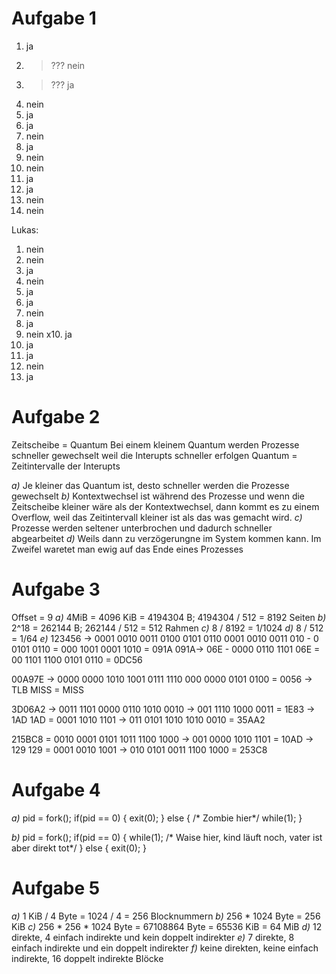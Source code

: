 # Aufgabe 1
1. ja
2. > ??? nein 
3. > ??? ja
4. nein
5. ja
6. ja
7. nein
8. ja
9. nein
10. nein
11. ja
12. ja
13. nein
14. nein

Lukas:
1. nein 
2. nein
3. ja
4. nein
5. ja
6. ja
7. nein
8. ja
9. nein
x10. ja
11. ja
12. ja
13. nein
14. ja

# Aufgabe 2 
Zeitscheibe = Quantum
Bei einem kleinem Quantum werden Prozesse schneller gewechselt weil die Interupts schneller erfolgen
Quantum = Zeitintervalle der Interupts

*a)* Je kleiner das Quantum ist, desto schneller werden die Prozesse gewechselt
*b)* Kontextwechsel ist während des Prozesse und wenn die Zeitscheibe kleiner wäre als der Kontextwechsel, dann kommt es zu einem Overflow, weil das Zeitintervall kleiner ist als das was gemacht wird.
*c)* Prozesse werden seltener unterbrochen und dadurch schneller abgearbeitet
*d)* Weils dann zu verzögerungne im System kommen kann. Im Zweifel waretet man ewig auf das Ende eines Prozesses

# Aufgabe 3
Offset = 9
*a)* 4MiB = 4096 KiB = 4194304 B;  4194304 / 512 = 8192 Seiten
*b)* 2^18 = 262144 B; 262144 / 512 = 512 Rahmen
*c)* 8 / 8192 = 1/1024
*d)* 8 / 512 = 1/64
*e)*
123456 -> 0001 0010 0011 0100 0101 0110 
0001 0010 0011 010 - 0 0101 0110 = 000 1001 0001 1010 = 091A
091A-> 06E - 0000 0110 1101
06E = 00 1101 1100 0101 0110 
= 0DC56

00A97E -> 0000 0000 1010 1001 0111 1110
000 0000 0101 0100 = 0056 -> TLB MISS
= MISS

3D06A2 -> 0011 1101 0000 0110 1010 0010 -> 001 1110 1000 0011 = 1E83 -> 1AD
1AD = 0001 1010 1101 -> 011 0101 1010 1010 0010 
= 35AA2

215BC8 = 0010 0001 0101 1011 1100 1000 -> 001 0000 1010 1101 = 10AD -> 129
129 = 0001 0010 1001 -> 010 0101 0011 1100 1000 
= 253C8

# Aufgabe 4
*a)* 
    pid = fork();
    if(pid == 0) {
        exit(0);
    } else {
        /* Zombie hier*/
        while(1); 
    }
    
*b)*
    pid = fork();
    if(pid == 0) {
        while(1); 
        /* Waise hier, kind läuft noch, vater ist aber direkt tot*/
    } else {
        exit(0);
    }

# Aufgabe 5
*a)* 1 KiB / 4 Byte = 1024 / 4 = 256 Blocknummern
*b)* 256 * 1024 Byte = 256 KiB
*c)* 256 * 256 * 1024 Byte = 67108864 Byte = 65536 KiB = 64 MiB
*d)* 12 direkte, 4 einfach indirekte und kein doppelt indirekter 
*e)* 7 direkte, 8 einfach indirekte und ein doppelt indirekter 
*f)* keine direkten, keine einfach indirekte, 16 doppelt indirekte Blöcke